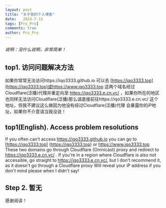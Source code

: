 ```yaml
---
layout: post
title: "关于我的个人博客"
date:   2024-7-13
tags: [Pro_Pro]
comments: true
author: Pro_Pro
---
```


###### 说明：没什么说明，非常简单！
<!-- more -->

##  top1. 访问问题解决方法

如果你常常无法访问https://iqo3333.github.io 可以去 [https://iqo3333.top](https://iqo3333.top)或https://www.iqo3333.top 这两个域名经过Cloudflare(泛播)代理并重定向至 https://iqo3333.e.cn.vc/ ，如果你所在的地区也同样无法访问Cloudflare(泛播)那么请直接前往https://iqo3333.e.cn.vc/ 这个地址，但我不建议这么做因为他没有经过Cloudflare(泛播)代理
会暴露你的iP地址，如果你不介意请当我没说！

## top1(English). Access problem resolutions

If you often can't access https://iqo3333.github.io you can go to [https://iqo3333.top] (https://iqo3333.top) or https://www.iqo3333.top These two domains go through Cloudflare (Omnicast) proxy and redirect to https://iqo3333.e.cn.vc/ . If you're in a region where Cloudflare is also not accessible, go straight to https://iqo3333.e.cn.vc/, but I don't recommend it, as it doesn't go through a Cloudflare proxy
Will reveal your iP address if you don't mind please when I didn't say!


## Step 2. 暂无



感谢阅读！
